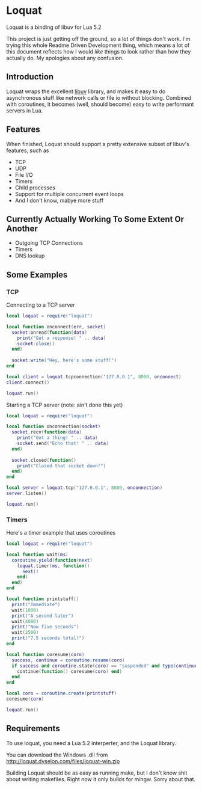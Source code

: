 Loquat
======
Loquat is a binding of libuv for Lua 5.2

This project is just getting off the ground, so a lot of things don't work. I'm trying this whole Readme Driven Development thing, which means a lot of this document reflects how I would *like* things to look rather than how they actually do. My apologies about any confusion.

Introduction
------------
Loquat wraps the excellent [libuv](https://github.com/joyent/libuv) library, and makes it easy to do asynchronous stuff like network calls or file io without blocking. Combined with coroutines, it becomes (well, should become) easy to write performant servers in Lua.

Features
--------
When finished, Loquat should support a pretty extensive subset of libuv's features, such as

 * TCP
 * UDP
 * File I/O
 * Timers
 * Child processes
 * Support for multiple concurrent event loops
 * And I don't know, mabye more stuff

Currently Actually Working To Some Extent Or Another
----------------------------------------------------
 * Outgoing TCP Connections
 * Timers
 * DNS lookup

Some Examples
-------------

### TCP

Connecting to a TCP server

```lua
local loquat = require("loquat")

local function onconnect(err, socket)
  socket:onread(function(data)
    print("Got a response! " .. data)
    socket:close()
  end)
  
  socket:write("Hey, here's some stuff!")
end

local client = loquat.tcpconnection("127.0.0.1", 8000, onconnect)
client.connect()

loquat.run()
```


Starting a TCP server
(note: ain't done this yet)

```lua
local loquat = require("loquat")

local function onconnection(socket)
  socket.recv(function(data)
    print("Got a thing! " .. data)
    socket.send("Echo that! " .. data)
  end)
  
  socket.closed(function()
    print("Closed that socket down!")
  end)
end

local server = loquat.tcp("127.0.0.1", 8000, onconnection)
server.listen()

loquat.run()
```

### Timers

Here's a timer example that uses coroutines

```lua
local loquat = require("loquat")

local function wait(ms)
  coroutine.yield(function(next)
    loquat.timer(ms, function()
      next()
    end)
  end)
end

local function printstuff()
  print("Immediate")
  wait(1000)
  print("A second later")
  wait(4000)
  print("Now five seconds")
  wait(2500)
  print("7.5 seconds total!")
end

local function coresume(coro)
  success, continue = coroutine.resume(coro)
  if success and coroutine.state(coro) == "suspended" and type(continue) == "function" then
    continue(function() coresume(coro) end)
  end
end

local coro = coroutine.create(printstuff)
coresume(coro)

loquat.run()
```

Requirements
------------

To use loquat, you need a Lua 5.2 interperter, and the Loquat library.

You can download the Windows .dll from http://loquat.dyselon.com/files/loquat-win.zip

Building Loquat should be as easy as running make, but I don't know shit about writing makefiles. Right now it only builds for mingw. Sorry about that. 
